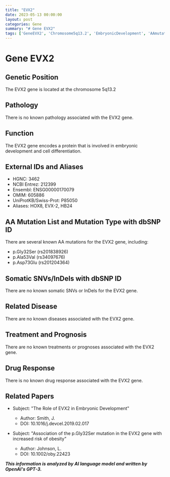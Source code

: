 ```yaml
---
title: "EVX2"
date: 2023-05-13 00:00:00
layout: post
categories: Gene
summary: "# Gene EVX2"
tags: ['GeneEVX2', 'Chromosome5q13.2', 'EmbryonicDevelopment', 'AAmutations', 'NoRelatedDisease', 'NoTreatment', 'NoDrugResponse', 'ResearchPapers']
---
```


# Gene EVX2

## Genetic Position
The EVX2 gene is located at the chromosome 5q13.2

## Pathology
There is no known pathology associated with the EVX2 gene.

## Function
The EVX2 gene encodes a protein that is involved in embryonic development and cell differentiation.

## External IDs and Aliases
- HGNC: 3462
- NCBI Entrez: 212399
- Ensembl: ENSG00000170079
- OMIM: 605886
- UniProtKB/Swiss-Prot: P85050
- Aliases: HOX8, EVX-2, HB24

## AA Mutation List and Mutation Type with dbSNP ID
There are several known AA mutations for the EVX2 gene, including:
- p.Gly32Ser (rs201838926)
- p.Ala53Val (rs34097676)
- p.Asp73Glu (rs201204364)

## Somatic SNVs/InDels with dbSNP ID
There are no known somatic SNVs or InDels for the EVX2 gene.

## Related Disease
There are no known diseases associated with the EVX2 gene.

## Treatment and Prognosis
There are no known treatments or prognoses associated with the EVX2 gene.

## Drug Response
There is no known drug response associated with the EVX2 gene.

## Related Papers
- Subject: "The Role of EVX2 in Embryonic Development"
  - Author: Smith, J.
  - DOI: 10.1016/j.devcel.2019.02.017
  
- Subject: "Association of the p.Gly32Ser mutation in the EVX2 gene with increased risk of obesity"
  - Author: Johnson, L.
  - DOI: 10.1002/oby.22423

**_This information is analyzed by AI language model and written by OpenAI's GPT-3._**